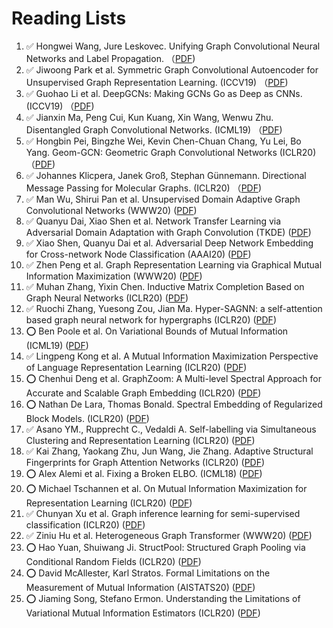 # Reading Lists
1. :white_check_mark: Hongwei Wang, Jure Leskovec. Unifying Graph Convolutional Neural Networks and Label Propagation. （[PDF](https://arxiv.org/pdf/2002.06755.pdf))
1. :white_check_mark: Jiwoong Park et al. Symmetric Graph Convolutional Autoencoder for Unsupervised Graph Representation Learning. (ICCV19) （[PDF](https://arxiv.org/pdf/1908.02441.pdf)) 	
1. :white_check_mark: Guohao Li et al. DeepGCNs: Making GCNs Go as Deep as CNNs. (ICCV19) （[PDF](https://arxiv.org/pdf/1910.06849.pdf)) 
1. :white_check_mark: Jianxin Ma, Peng Cui, Kun Kuang, Xin Wang, Wenwu Zhu. Disentangled Graph Convolutional Networks. (ICML19) （[PDF](http://proceedings.mlr.press/v97/ma19a/ma19a.pdf)) 	
1. :white_check_mark: Hongbin Pei, Bingzhe Wei, Kevin Chen-Chuan Chang, Yu Lei, Bo Yang. Geom-GCN: Geometric Graph Convolutional Networks (ICLR20) （[PDF](https://arxiv.org/pdf/2002.05287.pdf)) 	
1. :white_check_mark: Johannes Klicpera, Janek Groß, Stephan Günnemann. Directional Message Passing for Molecular Graphs. (ICLR20) （[PDF](https://openreview.net/pdf?id=B1eWbxStPH))
1. :white_check_mark: Man Wu, Shirui Pan et al. Unsupervised Domain Adaptive Graph Convolutional Networks (WWW20) ([PDF](https://www.researchgate.net/publication/338844424_Unsupervised_Domain_Adaptive_Graph_Convolutional_Networks)) 	
1. :white_check_mark: Quanyu Dai, Xiao Shen et al. Network Transfer Learning via Adversarial Domain Adaptation with Graph Convolution (TKDE) ([PDF](https://arxiv.org/pdf/1909.01541.pdf)) 	
1. :white_check_mark: Xiao Shen, Quanyu Dai et al. Adversarial Deep Network Embedding for Cross-network Node Classification (AAAI20) ([PDF](https://arxiv.org/pdf/2002.07366.pdf)) 	
1. :white_check_mark: Zhen Peng et al. Graph Representation Learning via Graphical Mutual Information Maximization (WWW20) ([PDF](https://arxiv.org/pdf/2002.01169.pdf)) 	
1. :white_check_mark: Muhan Zhang, Yixin Chen. Inductive Matrix Completion Based on Graph Neural Networks (ICLR20) ([PDF](https://arxiv.org/pdf/1904.12058.pdf))
1. :white_check_mark: Ruochi Zhang, Yuesong Zou, Jian Ma. Hyper-SAGNN: a self-attention based graph neural network for hypergraphs (ICLR20) ([PDF](https://arxiv.org/pdf/1911.02613.pdf))
1. :o: Ben Poole et al. On Variational Bounds of Mutual Information (ICML19) ([PDF](https://arxiv.org/pdf/1905.06922.pdf))
1. :white_check_mark: Lingpeng Kong et al. A Mutual Information Maximization Perspective of Language Representation Learning (ICLR20) ([PDF](https://arxiv.org/pdf/1905.06922.pdf))
1. :o: Chenhui Deng et al. GraphZoom: A Multi-level Spectral Approach for Accurate and Scalable Graph Embedding (ICLR20) ([PDF](https://arxiv.org/pdf/1910.02370.pdf))
1. :o: Nathan De Lara, Thomas Bonald. Spectral Embedding of Regularized Block Models. (ICLR20) ([PDF](https://arxiv.org/pdf/1912.10903.pdf))
1. :white_check_mark: Asano YM., Rupprecht C., Vedaldi A. Self-labelling via Simultaneous Clustering and Representation Learning (ICLR20) ([PDF](https://arxiv.org/pdf/1911.05371.pdf))
1. :white_check_mark: Kai Zhang, Yaokang Zhu, Jun Wang, Jie Zhang. Adaptive Structural Fingerprints for Graph Attention Networks (ICLR20) ([PDF](https://openreview.net/pdf?id=BJxWx0NYPr))
1. :o: Alex Alemi et al. Fixing a Broken ELBO. (ICML18) ([PDF](https://arxiv.org/pdf/1711.00464.pdf))
1. :o: Michael Tschannen et al. On Mutual Information Maximization for Representation Learning  (ICLR20) ([PDF](https://arxiv.org/pdf/1907.13625.pdf))
1. :white_check_mark: Chunyan Xu et al. Graph inference learning for semi-supervised classification (ICLR20) ([PDF](https://arxiv.org/pdf/2001.06137.pdf))
1. :white_check_mark: Ziniu Hu et al. Heterogeneous Graph Transformer (WWW20) ([PDF](https://arxiv.org/pdf/2003.01332.pdf))
1. :o: Hao Yuan, Shuiwang Ji. StructPool: Structured Graph Pooling via Conditional Random Fields (ICLR20) ([PDF](https://openreview.net/pdf?id=BJxg_hVtwH))
1. :o: David McAllester, Karl Stratos. Formal Limitations on the Measurement of Mutual Information (AISTATS20) ([PDF](http://www.karlstratos.com/publications/aistats20limit.pdf))
1. :o: Jiaming Song, Stefano Ermon. Understanding the Limitations of Variational Mutual Information Estimators (ICLR20) ([PDF](https://arxiv.org/pdf/1910.06222.pdf))

